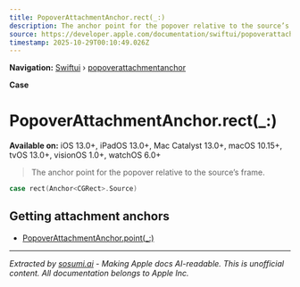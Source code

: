 ```yaml
---
title: PopoverAttachmentAnchor.rect(_:)
description: The anchor point for the popover relative to the source’s frame.
source: https://developer.apple.com/documentation/swiftui/popoverattachmentanchor/rect(_:)
timestamp: 2025-10-29T00:10:49.026Z
---
```


**Navigation:** [Swiftui](/documentation/swiftui) › [popoverattachmentanchor](/documentation/swiftui/popoverattachmentanchor)

**Case**

# PopoverAttachmentAnchor.rect(_:)

**Available on:** iOS 13.0+, iPadOS 13.0+, Mac Catalyst 13.0+, macOS 10.15+, tvOS 13.0+, visionOS 1.0+, watchOS 6.0+

> The anchor point for the popover relative to the source’s frame.

```swift
case rect(Anchor<CGRect>.Source)
```

## Getting attachment anchors

- [PopoverAttachmentAnchor.point(_:)](/documentation/swiftui/popoverattachmentanchor/point(_:))

---

*Extracted by [sosumi.ai](https://sosumi.ai) - Making Apple docs AI-readable.*
*This is unofficial content. All documentation belongs to Apple Inc.*
